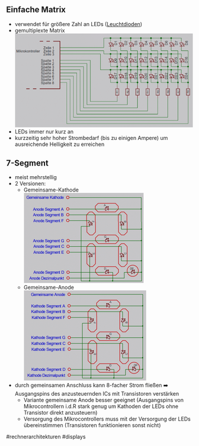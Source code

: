 ## Einfache Matrix

* verwendet für größere Zahl an LEDs ([Leuchtdioden](Leuchtdioden.md))
* gemultiplexte Matrix
  ![led-matrix.png](led-matrix.png)
* LEDs immer nur kurz an
* kurzzeitig sehr hoher Strombedarf (bis zu einigen Ampere) um ausreichende Helligkeit zu erreichen

## 7-Segment

* meist mehrstellig
* 2 Versionen:
  * Gemeinsame-Kathode
    ![7segment-gk.png](7segment-gk.png)
  * Gemeinsame-Anode
    ![7segment-ga.png](7segment-ga.png)
* durch gemeinsamen Anschluss kann 8-facher Strom fließen :arrow_right:  Ausgangspins des anzusteuernden ICs mit Transistoren verstärken
  * Variante gemeinsame Anode besser geeignet (Ausgangspins von Mikrocontrollern i.d.R stark genug um Kathoden der LEDs ohne Transistor direkt anzusteuern)
  * Versorgung des Mikrocontrollers muss mit der Versorgung der LEDs übereinstimmen (Transistoren funktionieren sonst nicht)

\#rechnerarchitekturen #displays 

